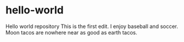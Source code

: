 # hello-world
Hello world repository
This is the first edit. I enjoy baseball and soccer.
Moon tacos are nowhere near as good as earth tacos.
